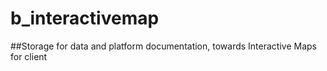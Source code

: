 # b_interactivemap
##Storage for data and platform documentation, towards Interactive Maps for client
